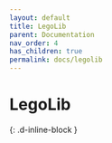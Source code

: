 ```yaml
---
layout: default
title: LegoLib
parent: Documentation
nav_order: 4
has_children: true
permalink: docs/legolib
---
```

# LegoLib 
{: .d-inline-block }  